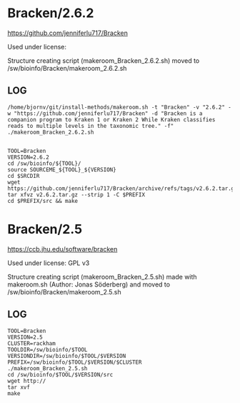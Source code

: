 Bracken/2.6.2
========================

<https://github.com/jenniferlu717/Bracken>

Used under license:



Structure creating script (makeroom_Bracken_2.6.2.sh) moved to /sw/bioinfo/Bracken/makeroom_2.6.2.sh

LOG
---

    /home/bjornv/git/install-methods/makeroom.sh -t "Bracken" -v "2.6.2" -w "https://github.com/jenniferlu717/Bracken" -d "Bracken is a companion program to Kraken 1 or Kraken 2 While Kraken classifies reads to multiple levels in the taxonomic tree." -f"
    ./makeroom_Bracken_2.6.2.sh

    
    TOOL=Bracken
    VERSION=2.6.2
    cd /sw/bioinfo/${TOOL}/
    source SOURCEME_${TOOL}_${VERSION}
    cd $SRCDIR
    wget https://github.com/jenniferlu717/Bracken/archive/refs/tags/v2.6.2.tar.gz
    tar xfvz v2.6.2.tar.gz --strip 1 -C $PREFIX
    cd $PREFIX/src && make






Bracken/2.5
========================

<https://ccb.jhu.edu/software/bracken>

Used under license:
GPL v3

Structure creating script (makeroom_Bracken_2.5.sh) made with makeroom.sh (Author: Jonas Söderberg) and moved to /sw/bioinfo/Bracken/makeroom_2.5.sh

LOG
---

    TOOL=Bracken
    VERSION=2.5
    CLUSTER=rackham
    TOOLDIR=/sw/bioinfo/$TOOL
    VERSIONDIR=/sw/bioinfo/$TOOL/$VERSION
    PREFIX=/sw/bioinfo/$TOOL/$VERSION/$CLUSTER
    ./makeroom_Bracken_2.5.sh
    cd /sw/bioinfo/$TOOL/$VERSION/src
    wget http://
    tar xvf 
    make


